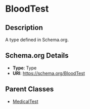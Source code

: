 # BloodTest

## Description
A type defined in Schema.org.

## Schema.org Details
- **Type**: Type
- **URI**: https://schema.org/BloodTest

## Parent Classes
- [MedicalTest](../MedicalTest.md)

